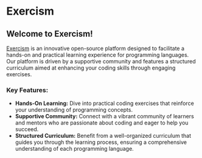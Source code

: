 # Exercism

## Welcome to Exercism!

[Exercism](https://exercism.org) is an innovative open-source platform designed to facilitate a hands-on and practical learning experience for programming languages. Our platform is driven by a supportive community and features a structured curriculum aimed at enhancing your coding skills through engaging exercises.

### Key Features:
- **Hands-On Learning:** Dive into practical coding exercises that reinforce your understanding of programming concepts.
- **Supportive Community:** Connect with a vibrant community of learners and mentors who are passionate about coding and eager to help you succeed.
- **Structured Curriculum:** Benefit from a well-organized curriculum that guides you through the learning process, ensuring a comprehensive understanding of each programming language.
